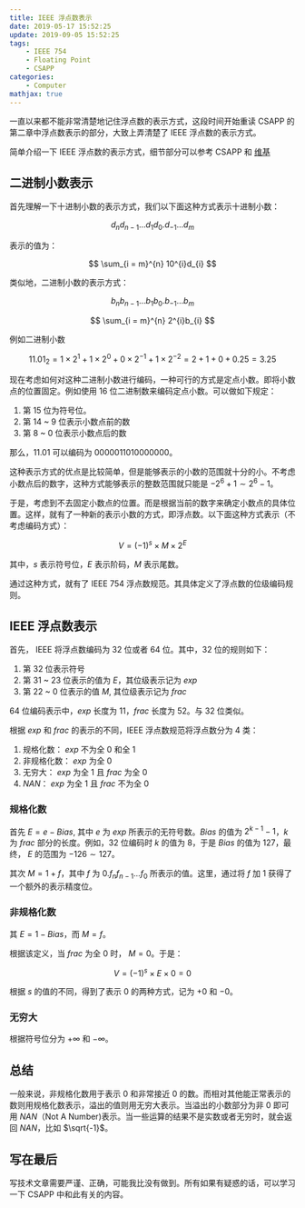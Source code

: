```yaml
---
title: IEEE 浮点数表示
date: 2019-05-17 15:52:25
update: 2019-09-05 15:52:25
tags:
    - IEEE 754
    - Floating Point
    - CSAPP
categories:
    - Computer
mathjax: true
---
```


一直以来都不能非常清楚地记住浮点数的表示方式，这段时间开始重读 CSAPP 的第二章中浮点数表示的部分，大致上弄清楚了 IEEE 浮点数的表示方式。

简单介绍一下 IEEE 浮点数的表示方式，细节部分可以参考 CSAPP 和 [维基](https://en.wikipedia.org/wiki/IEEE_754)

<!-- more -->

## 二进制小数表示

首先理解一下十进制小数的表示方式，我们以下面这种方式表示十进制小数：

$$
    d_{n}d_{n-1}...d_{1}d_{0}.d_{-1}...d_{m}
$$

表示的值为：

$$
    \sum_{i = m}^{n} 10^{i}d_{i}
$$

类似地，二进制小数的表示方式：

$$
    b_{n}b_{n-1}...b_{1}b_{0}.b_{-1}...b_{m}
$$

$$
    \sum_{i = m}^{n} 2^{i}b_{i}
$$

例如二进制小数

$$
11.01_2 = 1 \times 2^{1} + 1 \times 2^{0} + 0 \times 2^{-1} + 1 \times 2^{-2}
    = 2 + 1 + 0 + 0.25
    = 3.25
$$

现在考虑如何对这种二进制小数进行编码，一种可行的方式是定点小数。即将小数点的位置固定。例如使用 16 位二进制数来编码定点小数。可以做如下规定：

1. 第 15 位为符号位。
2. 第 14 ~ 9 位表示小数点前的数
3. 第 8 ~ 0 位表示小数点后的数

那么，$11.01$ 可以编码为 $0 000011 010000000$。

这种表示方式的优点是比较简单，但是能够表示的小数的范围就十分的小。不考虑小数点后的数字，这种方式能够表示的整数范围就只能是 $-2^{6}+1 \sim 2^{6} - 1$。

于是，考虑到不去固定小数点的位置。而是根据当前的数字来确定小数点的具体位置。这样，就有了一种新的表示小数的方式，即浮点数。以下面这种方式表示（不考虑编码方式）：

$$
    V = (-1)^s \times M \times 2^{E}
$$

其中，$s$ 表示符号位，$E$ 表示阶码，$M$ 表示尾数。

通过这种方式，就有了 IEEE 754 浮点数规范。其具体定义了浮点数的位级编码规则。

## IEEE 浮点数表示

首先， IEEE 将浮点数编码为 32 位或者 64 位。其中，32 位的规则如下：

1. 第 32 位表示符号
2. 第 31 ~ 23 位表示的值为 $E$，其位级表示记为 $exp$
3. 第 22 ~ 0 位表示的值 $M$, 其位级表示记为 $frac$

64 位编码表示中，$exp$ 长度为 11，$frac$ 长度为 52。与 32 位类似。

根据 $exp$ 和 $frac$ 的表示的不同，IEEE 浮点数规范将浮点数分为 4 类：

1. 规格化数： $exp$ 不为全 0 和全 1
2. 非规格化数： $exp$ 为全 0
3. 无穷大： $exp$ 为全 1 且 $frac$ 为全 0
4. $NAN$： $exp$ 为全 1 且 $frac$ 不为全 0

### 规格化数

首先 $E = e - Bias$, 其中 $e$ 为 $exp$ 所表示的无符号数。$Bias$ 的值为 $2^{k-1}-1$，$k$ 为 $frac$ 部分的长度。例如，32 位编码时 $k$ 的值为 $8$，于是 $Bias$ 的值为 $127$，最终， $E$ 的范围为 $-126 \sim 127$。

其次 $M = 1 + f$，其中 $f$ 为 $0.f_{n}f_{n-1}...f_{0}$ 所表示的值。这里，通过将 $f$ 加 1 获得了一个额外的表示精度位。

### 非规格化数

其 $E = 1 - Bias$，而 $M = f$。

根据该定义，当 $frac$ 为全 0 时， $M = 0$。于是：

$$
    V = (-1)^s \times E \times 0 = 0
$$

根据 $s$ 的值的不同，得到了表示 0 的两种方式，记为 $+0$ 和 $-0$。

### 无穷大

根据符号位分为 $+\infty$ 和 $-\infty$。

## 总结

一般来说，非规格化数用于表示 $0$ 和非常接近 $0$ 的数。而相对其他能正常表示的数则用规格化数表示，溢出的值则用无穷大表示。当溢出的小数部分为非 $0$ 即可用 $NAN$（Not A Number)表示。当一些运算的结果不是实数或者无穷时，就会返回 $NAN$，比如 $\sqrt{-1}$。

## 写在最后

写技术文章需要严谨、正确，可能我比没有做到。所有如果有疑惑的话，可以学习一下 CSAPP 中和此有关的内容。

<!-- 我后悔写这篇博客了，描述好一个规范并不是一件容易的事。想要讲的正确且生动就更加不容易了。但是因为已经写了，于是还是决定放出来。以后如果再打算写类似的博客一定会仔细考虑考虑。

而且，实际上 CSAPP 上的这一小节讲述的已经足够清楚了。 -->
